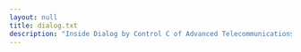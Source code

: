 ```yaml
---
layout: null
title: dialog.txt
description: "Inside Dialog by Control C of Advanced Telecommunications Inc."
---
```

